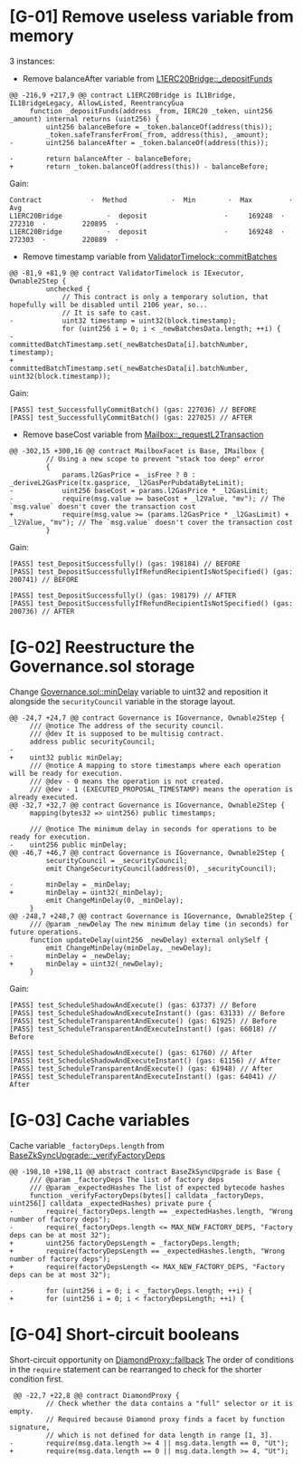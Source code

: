 # [G-01] Remove useless variable from memory

3 instances: 

- Remove balanceAfter variable from [L1ERC20Bridge::_depositFunds](https://github.com/code-423n4/2023-10-zksync/blob/main/code/contracts/ethereum/contracts/bridge/L1ERC20Bridge.sol#L219)

```
@@ -216,9 +217,9 @@ contract L1ERC20Bridge is IL1Bridge, IL1BridgeLegacy, AllowListed, ReentrancyGua
     function _depositFunds(address _from, IERC20 _token, uint256 _amount) internal returns (uint256) {
         uint256 balanceBefore = _token.balanceOf(address(this));
         _token.safeTransferFrom(_from, address(this), _amount);
-        uint256 balanceAfter = _token.balanceOf(address(this));
 
-        return balanceAfter - balanceBefore;
+        return _token.balanceOf(address(this)) - balanceBefore;
```

Gain:
```
Contract            ·  Method           ·  Min        ·  Max         ·  Avg   
L1ERC20Bridge           ·  deposit                   ·     169248  ·     272310  ·         220895  ·
L1ERC20Bridge           ·  deposit                   ·     169248  ·     272303  ·         220889  ·
```

- Remove timestamp variable from [ValidatorTimelock::commitBatches](https://github.com/code-423n4/2023-10-zksync/blob/main/code/contracts/ethereum/contracts/zksync/ValidatorTimelock.sol#L84)
```
@@ -81,9 +81,9 @@ contract ValidatorTimelock is IExecutor, Ownable2Step {
         unchecked {
             // This contract is only a temporary solution, that hopefully will be disabled until 2106 year, so...
             // It is safe to cast.
-            uint32 timestamp = uint32(block.timestamp);
             for (uint256 i = 0; i < _newBatchesData.length; ++i) {
-                committedBatchTimestamp.set(_newBatchesData[i].batchNumber, timestamp);
+                committedBatchTimestamp.set(_newBatchesData[i].batchNumber, uint32(block.timestamp));
```
Gain:
```
[PASS] test_SuccessfullyCommitBatch() (gas: 227036) // BEFORE
[PASS] test_SuccessfullyCommitBatch() (gas: 227025) // AFTER
```
- Remove baseCost variable from [Mailbox::_requestL2Transaction](https://github.com/code-423n4/2023-10-zksync/blob/main/code/contracts/ethereum/contracts/zksync/facets/Mailbox.sol#L305)

```
@@ -302,15 +300,16 @@ contract MailboxFacet is Base, IMailbox {
         // Using a new scope to prevent "stack too deep" error
         {
             params.l2GasPrice = _isFree ? 0 : _deriveL2GasPrice(tx.gasprice, _l2GasPerPubdataByteLimit);
-            uint256 baseCost = params.l2GasPrice * _l2GasLimit;
-            require(msg.value >= baseCost + _l2Value, "mv"); // The `msg.value` doesn't cover the transaction cost
+            require(msg.value >= (params.l2GasPrice * _l2GasLimit) + _l2Value, "mv"); // The `msg.value` doesn't cover the transaction cost
         }
```
Gain:
```
[PASS] test_DepositSuccessfully() (gas: 198184) // BEFORE
[PASS] test_DepositSuccessfullyIfRefundRecipientIsNotSpecified() (gas: 200741) // BEFORE

[PASS] test_DepositSuccessfully() (gas: 198179) // AFTER
[PASS] test_DepositSuccessfullyIfRefundRecipientIsNotSpecified() (gas: 200736) // AFTER
```

# [G-02] Reestructure the Governance.sol storage
Change [Governance.sol::minDelay](https://github.com/code-423n4/2023-10-zksync/blob/main/code/contracts/ethereum/contracts/governance/Governance.sol#L35) variable to uint32 and reposition it alongside the `securityCouncil` variable in the storage layout.
```
@@ -24,7 +24,7 @@ contract Governance is IGovernance, Ownable2Step {
     /// @notice The address of the security council.
     /// @dev It is supposed to be multisig contract.
     address public securityCouncil;
-
+    uint32 public minDelay;
     /// @notice A mapping to store timestamps where each operation will be ready for execution.
     /// @dev - 0 means the operation is not created.
     /// @dev - 1 (EXECUTED_PROPOSAL_TIMESTAMP) means the operation is already executed.
@@ -32,7 +32,7 @@ contract Governance is IGovernance, Ownable2Step {
     mapping(bytes32 => uint256) public timestamps;
 
     /// @notice The minimum delay in seconds for operations to be ready for execution.
-    uint256 public minDelay;
@@ -46,7 +46,7 @@ contract Governance is IGovernance, Ownable2Step {
         securityCouncil = _securityCouncil;
         emit ChangeSecurityCouncil(address(0), _securityCouncil);
 
-        minDelay = _minDelay;
+        minDelay = uint32(_minDelay);
         emit ChangeMinDelay(0, _minDelay);
     }
@@ -248,7 +248,7 @@ contract Governance is IGovernance, Ownable2Step {
     /// @param _newDelay The new minimum delay time (in seconds) for future operations.
     function updateDelay(uint256 _newDelay) external onlySelf {
         emit ChangeMinDelay(minDelay, _newDelay);
-        minDelay = _newDelay;
+        minDelay = uint32(_newDelay);
     }
```

Gain:
```
[PASS] test_ScheduleShadowAndExecute() (gas: 63737) // Before
[PASS] test_ScheduleShadowAndExecuteInstant() (gas: 63133) // Before
[PASS] test_ScheduleTransparentAndExecute() (gas: 61925) // Before
[PASS] test_ScheduleTransparentAndExecuteInstant() (gas: 66018) // Before

[PASS] test_ScheduleShadowAndExecute() (gas: 61760) // After
[PASS] test_ScheduleShadowAndExecuteInstant() (gas: 61156) // After
[PASS] test_ScheduleTransparentAndExecute() (gas: 61948) // After
[PASS] test_ScheduleTransparentAndExecuteInstant() (gas: 64041) // After
```

# [G-03] Cache variables
Cache variable `_factoryDeps.length` from [BaseZkSyncUpgrade::_verifyFactoryDeps](https://github.com/code-423n4/2023-10-zksync/blob/main/code/contracts/ethereum/contracts/upgrades/BaseZkSyncUpgrade.sol#L200)

```
@@ -198,10 +198,11 @@ abstract contract BaseZkSyncUpgrade is Base {
     /// @param _factoryDeps The list of factory deps
     /// @param _expectedHashes The list of expected bytecode hashes
     function _verifyFactoryDeps(bytes[] calldata _factoryDeps, uint256[] calldata _expectedHashes) private pure {
-        require(_factoryDeps.length == _expectedHashes.length, "Wrong number of factory deps");
-        require(_factoryDeps.length <= MAX_NEW_FACTORY_DEPS, "Factory deps can be at most 32");
+        uint256 factoryDepsLength = _factoryDeps.length;
+        require(factoryDepsLength == _expectedHashes.length, "Wrong number of factory deps");
+        require(factoryDepsLength <= MAX_NEW_FACTORY_DEPS, "Factory deps can be at most 32");
 
-        for (uint256 i = 0; i < _factoryDeps.length; ++i) {
+        for (uint256 i = 0; i < factoryDepsLength; ++i) {
```

# [G-04] Short-circuit booleans
Short-circuit opportunity on [DiamondProxy::fallback](https://github.com/code-423n4/2023-10-zksync/blob/main/code/contracts/ethereum/contracts/zksync/DiamondProxy.sol#L25)
The order of conditions in the `require` statement can be rearranged to check for the shorter condition first.

```
 @@ -22,7 +22,8 @@ contract DiamondProxy {
         // Check whether the data contains a "full" selector or it is empty.
         // Required because Diamond proxy finds a facet by function signature,
         // which is not defined for data length in range [1, 3].
-        require(msg.data.length >= 4 || msg.data.length == 0, "Ut");
+        require(msg.data.length == 0 || msg.data.length >= 4, "Ut");
```
